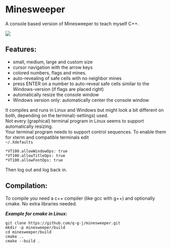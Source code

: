 # Minesweeper

A console based version of Minesweeper to teach myself C++.

![](https://github.com/q-g-j/minesweeper/blob/master/images/game_small.jpg?raw=true)

## Features:
- small, medium, large and custom size
- cursor navigation with the arrow keys
- colored numbers, flags and mines.
- auto-revealing of safe cells with no neighbor
 mines
- press ENTER on a number to auto-reveal safe cells similar to the Windows-version (if flags are placed right)
- automatically resize the console window
- Windows version only: automatically center the console window

It compiles and runs in Linux and Windows but might look a bit different on both, depending on the terminal(-settings) used.<br/>
Not every (graphical) terminal program in Linux seems to support automatically resizing. <br/>
Your terminal program needs to support control sequences. To enable them for xterm and compatible terminals edit <br/>
```~/.Xdefaults```<br/>
```
*VT100.allowWindowOps: true
*VT100.allowTitleOps: true
*VT100.allowFontOps: true
```
Then log out and log back in.

## Compilation:

To compile you need a c++ compiler (like gcc with g++) and optionally cmake. No extra libraries needed.


***Example for cmake in Linux:***

```
git clone https://github.com/q-g-j/minesweeper.git
mkdir -p minesweeper/build
cd minesweeper/build
cmake ..
cmake --build .
```
